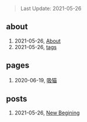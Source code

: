 > Last Update: 2021-05-26

## about
1. 2021-05-26, [About](about/me.md)
1. 2021-05-26, [tags](about/tags.md)
## pages
1. 2020-06-19, [吸猫](pages/吸猫.md)
## posts
1. 2021-05-26, [New Begining](posts/bookmarks.md)